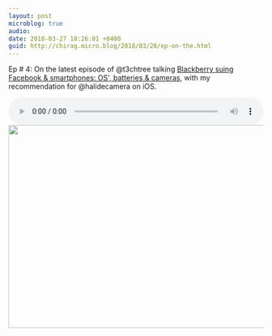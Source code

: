 ```yaml
---
layout: post
microblog: true
audio: 
date: 2018-03-27 18:26:01 +0400
guid: http://chirag.micro.blog/2018/03/28/ep-on-the.html
---
```

Ep # 4: On the latest episode of @t3chtree talking [Blackberry suing Facebook & smartphones: OS', batteries & cameras](https://coffeeandicedtea.com/techtree/4), with my recommendation for @halidecamera on iOS.

<audio style="width:100%" controls>
  <source src="https://tracking.podiant.co/d/spoke/techtree/episodes/audio/361af7fa349610.mp3" type="audio/mpeg">
Your browser does not support the audio element.
</audio>

<img src="http://www.chirag.biz/uploads/2018/d284d1533e.jpg" width="600" height="400" />
